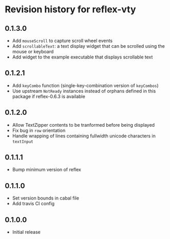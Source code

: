 # Revision history for reflex-vty

## 0.1.3.0
* Add `mouseScroll` to capture scroll wheel events
* Add `scrollableText`: a text display widget that can be scrolled using the mouse or keyboard
* Add widget to the example executable that displays scrollable text

## 0.1.2.1
* Add `keyCombo` function (single-key-combination version of `keyCombos`)
* Use upstream `NotReady` instances instead of orphans defined in this package if reflex-0.6.3 is available

## 0.1.2.0
* Allow TextZipper contents to be tranformed before being displayed
* Fix bug in `row` orientation
* Handle wrapping of lines containing fullwidth unicode characters in `textInput`

## 0.1.1.1

* Bump minimum version of reflex

## 0.1.1.0

* Set version bounds in cabal file
* Add travis CI config

## 0.1.0.0

* Initial release
